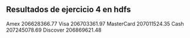 ## Resultados de ejercicio 4 en hdfs

Amex    206628366.77
Visa    206703361.97
MasterCard      207011524.35
Cash    207245078.69
Discover        206869621.48
